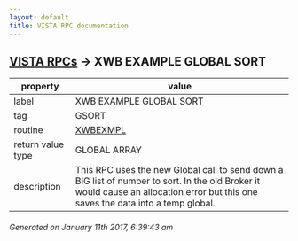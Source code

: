 ```yaml
---
layout: default
title: VISTA RPC documentation
---
```




## [VISTA RPCs](TableOfContent.md) &#8594; XWB EXAMPLE GLOBAL SORT 

 property | value 
--- | --- 
 label | XWB EXAMPLE GLOBAL SORT
 tag | GSORT
 routine | [XWBEXMPL](http://code.osehra.org/dox/Routine_XWBEXMPL_source.html)
 return value type | GLOBAL ARRAY
 description |  This RPC uses the new Global call to send down a BIG list of number to  sort.  In the old Broker it would cause an allocation error but this one  saves the data into a temp global.  




 ###### Generated on January 11th 2017, 6:39:43 am